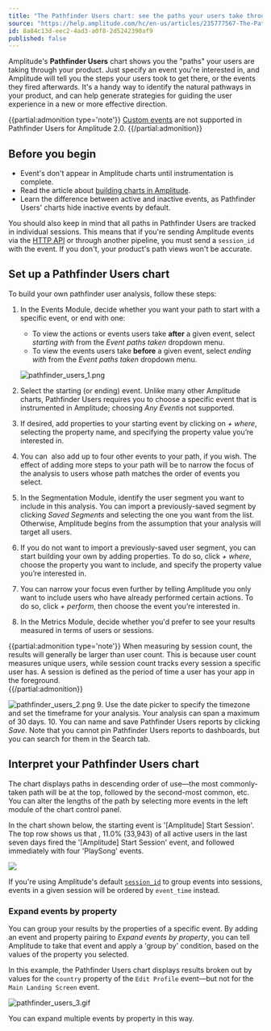 ```yaml
---
title: "The Pathfinder Users chart: see the paths your users take through your product"
source: "https://help.amplitude.com/hc/en-us/articles/235777567-The-Pathfinder-Users-chart-see-the-paths-your-users-take-through-your-product"
id: 8a84c13d-eec2-4ad3-a0f8-2d5242390af9
published: false
---
```


Amplitude's **Pathfinder Users** chart shows you the "paths" your users are taking through your product. Just specify an event you're interested in, and Amplitude will tell you the steps your users took to get there, or the events they fired afterwards. It's a handy way to identify the natural pathways in your product, and can help generate strategies for guiding the user experience in a new or more effective direction.

{{partial:admonition type='note'}}
[Custom events](/docs/admin/account-management/account-settings) are not supported in Pathfinder Users for Amplitude 2.0.
{{/partial:admonition}}

## Before you begin

* Event's don't appear in Amplitude charts until instrumentation is complete. 
* Read the article about [building charts in Amplitude](/docs/get-started/helpful-definitions). 
* Learn the difference between active and inactive events, as Pathfinder Users' charts hide inactive events by default.

You should also keep in mind that all paths in Pathfinder Users are tracked in individual sessions. This means that if you're sending Amplitude events via the [HTTP API](/docs/apis/analytics/http-v2) or through another pipeline, you must send a `session_id` with the event. If you don't, your product's path views won't be accurate.

## Set up a Pathfinder Users chart

To build your own pathfinder user analysis, follow these steps:

1. In the Events Module, decide whether you want your path to start with a specific event, or end with one:
	* To view the actions or events users take **after** a given event, select *starting with* from the *Event paths taken* dropdown menu.
	* To view the events users take **before** a given event, select *ending with* from the *Event paths taken* dropdown menu.  
	  
	![pathfinder_users_1.png](/docs/output/img/legacy-charts/pathfinder-users-1-png.png)
2. Select the starting (or ending) event. Unlike many other Amplitude charts, Pathfinder Users requires you to choose a specific event that is instrumented in Amplitude; choosing *Any Event*is not supported.
3. If desired, add properties to your starting event by clicking on *+ where*, selecting the property name, and specifying the property value you’re interested in.
4. You can  also add up to four other events to your path, if you wish. The effect of adding more steps to your path will be to narrow the focus of the analysis to users whose path matches the order of events you select.
5. In the Segmentation Module, identify the user segment you want to include in this analysis. You can import a previously-saved segment by clicking *Saved Segments* and selecting the one you want from the list. Otherwise, Amplitude begins from the assumption that your analysis will target all users.
6. If you do not want to import a previously-saved user segment, you can start building your own by adding properties. To do so, click *+ where*, choose the property you want to include, and specify the property value you’re interested in.
7. You can narrow your focus even further by telling Amplitude you only want to include users who have already performed certain actions. To do so, click *+ perform*, then choose the event you’re interested in.
8. In the Metrics Module, decide whether you'd prefer to see your results measured in terms of users or sessions.   
  
{{partial:admonition type='note'}}
When measuring by session count, the results will generally be larger than user count. This is because user count measures unique users, while session count tracks every session a specific user has. A session is defined as the period of time a user has your app in the foreground.   
{{/partial:admonition}}
  
![pathfinder_users_2.png](/docs/output/img/legacy-charts/pathfinder-users-2-png.png)
9. Use the date picker to specify the timezone and set the timeframe for your analysis. Your analysis can span a maximum of 30 days.
10. You can name and save Pathfinder Users reports by clicking *Save*. Note that you cannot pin Pathfinder Users reports to dashboards, but you can search for them in the Search tab.

## Interpret your Pathfinder Users chart

The chart displays paths in descending order of use—the most commonly-taken path will be at the top, followed by the second-most common, etc. You can alter the lengths of the path by selecting more events in the left module of the chart control panel.

In the chart shown below, the starting event is '[Amplitude] Start Session'. The top row shows us that , 11.0% (33,943) of all active users in the last seven days fired the '[Amplitude] Start Session' event, and followed immediately with four 'PlaySong' events.

![](/docs/output/img/legacy-charts/Screen_Shot_2016-12-02_at_3.01.42_PM.png)

If you're using Amplitude's default [`session_id`](/docs/data/sources/instrument-track-sessions) to group events into sessions, events in a given session will be ordered by `event_time` instead. 

### Expand events by property

You can group your results by the properties of a specific event. By adding an event and property pairing to *Expand events by property*, you can tell Amplitude to take that event and apply a 'group by' condition, based on the values of the property you selected.   

In this example, the Pathfinder Users chart displays results broken out by values for the `country` property of the `Edit Profile` event—but not for the `Main Landing Screen` event.

![pathfinder_users_3.gif](/docs/output/img/legacy-charts/pathfinder-users-3-gif.gif)

You can expand multiple events by property in this way.
